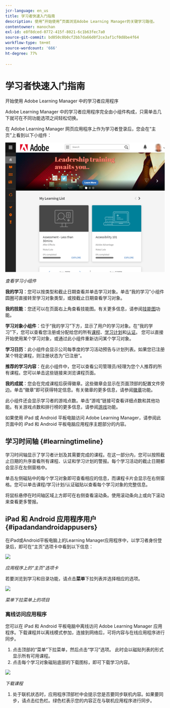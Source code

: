 ```yaml
---
jcr-language: en_us
title: 学习者快速入门指南
description: 使用“开始使用”页面浏览Adobe Learning Manager的关键学习路径。
contentowner: manochan
exl-id: e8f8dced-0772-415f-8021-6c1b63fec7a0
source-git-commit: bd050c0b0cf2bb7da66d0f2ce3af1cf0d8be4f64
workflow-type: tm+mt
source-wordcount: '666'
ht-degree: 77%

---
```


# 学习者快速入门指南

开始使用 Adobe Learning Manager 中的学习者应用程序

Adobe Learning Manager 中的学习者应用程序完全由小组件构成，只需单击几下就可在不同功能选项之间轻松切换。

在 Adobe Learning Manager 网页应用程序上作为学习者登录后，您会在“主页”上看到以下小组件：

![](assets/l-1.png)

*查看学习小组件*

**我的学习**：您可以按类型和截止日期查看并单击学习对象。单击“我的学习”小组件圆圈可直接转至学习对象类型，或按截止日期查看学习对象。

**我的技能**：您还可以在页面右上角查看技能图。有关更多信息，请参阅[技能图](skills-levels.md)功能。

**学习对象小组件**：位于“我的学习”下方，显示了用户的学习对象。在“我的学习”下，您可以查看您注册或分配给您的所有[课程](courses.md)、[学习计划](learning-programs.md)和[认证](certifications.md)。 您可以直接开始使用某个学习对象，或通过此小组件重新访问某个学习对象。

**学习日历**：此小组件会显示公司每季度的学习活动预告与计划列表。如果您已注册某个特定课程，则注册状态为“已注册”。

**推荐的学习内容**：在此小组件中，您可以查看公司管理员/经理为您个人推荐的所有课程。您可以单击这些链接来浏览课程页面。

**我的成就**：您会在完成课程后获得徽章。这些徽章会显示在页面顶部的配置文件旁边。单击“徽章”即可获得特定信息。有关徽章的更多信息，请参阅[徽章](badges.md)功能。

此小组件还会显示学习者的游戏点数。单击“游戏”链接可查看详细点数和其他功能。有关游戏点数和排行榜的更多信息，请参阅[游戏](gamification.md)功能。

如果使用 iPad 或 Android 平板电脑访问 Adobe Learning Manager，请参阅此页面中的 iPad 和 Android 平板电脑应用程序主题部分的内容。

## 学习时间轴 {#learningtimeline}

学习时间轴显示了学习者计划及其需要完成的课程。在这一部分内，您可以按照截止日期的升序查看所有课程、认证和学习计划的警报。每个学习活动的截止日期都会显示在左侧窗格中。

单击左侧磁贴中的每个学习对象即可查看相应的信息，而课程卡片会显示在右侧窗格。您可以单击课程/学习计划/认证磁贴以查看每个学习对象的完整信息。

将鼠标悬停在时间轴区域上方即可在右侧查看滚动条。使用滚动条向上或向下滚动来查看更多警报。

## iPad 和 Android 应用程序用户 {#ipadandandroidappusers}

在iPad或Android平板电脑上的Learning Manager应用程序中，以学习者身份登录后，即可在“主页”选项卡中看到以下信息：

![](assets/screenshot-2015-08-07-12-24-40-e1439211134842.png)

*应用程序上的“主页”选项卡*

若要浏览到学习和目录功能，请点击&#x200B;**菜单**&#x200B;下拉列表并选择相应的选项。

![](assets/menu-ipad.png)

*菜单下拉菜单上的项目*

### 离线访问应用程序

您可以在 iPad 和 Android 平板电脑中离线访问 Adobe Learning Manager 应用程序。下载课程并以离线模式参加，连接到网络后，可将内容与在线应用程序进行同步。

1. 点击顶部的“菜单”下拉菜单，然后点击“学习”选项。 此时会以磁贴列表的形式显示所有可用课程。
1. 点击每个学习对象磁贴底部的下载图标，即可下载学习内容。

![](assets/download-ipad.png)

*下载课程*

1. 处于联机状态时，应用程序顶部栏中会提示您是否要同步联机内容。如果要同步，请点击红色栏。绿色栏表示您的内容正在与联机应用程序进行同步。

<!--### Track device storage

You can monitor your device storage periodically.

Tap the profile icon at the upper-right corner of the app and tap **Device Storage** menu option.

![](assets/device-storage-option-ipad.png)

An app storage information dialog appears as shown below.

![](assets/device-storage-detailed-e1439211162955.png)

Using the app storage information, you can check the total space of device, app and the downloaded courses. This information enables you to download courses accordingly. To delete the downloaded courses in the device, tap X icon adjacent to each course name.-->
